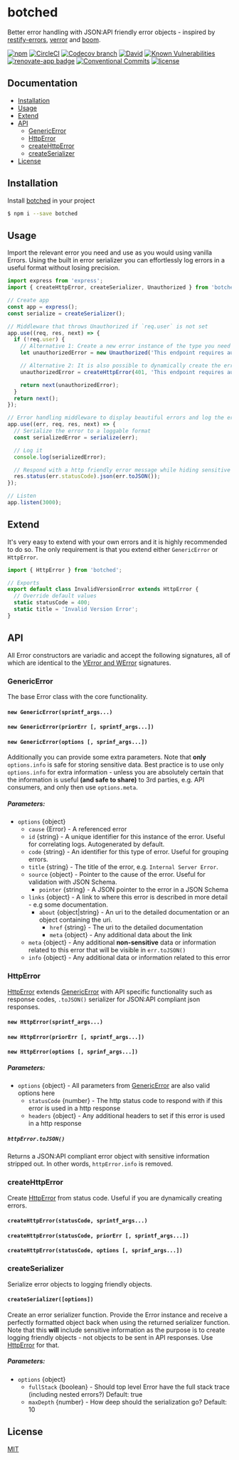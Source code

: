 # botched

Better error handling with JSON:API friendly error objects - inspired by [restify-errors][restify-errors-url], [verror][verror-url] and [boom][boom-url].

[![npm][npm-image]][npm-url]
[![CircleCI][circleci-image]][circleci-url]
[![Codecov branch][codecov-image]][codecov-url]
[![David][david-image]][david-url]
[![Known Vulnerabilities][snyk-image]][snyk-url]
[![renovate-app badge][renovate-image]][renovate-url]
[![Conventional Commits][conventional-commits-image]][conventional-commits-url]
[![license][license-image]][license-url]

## Documentation

- [Installation](#installation)
- [Usage](#usage)
- [Extend](#extend)
- [API](#api)
  - [GenericError](#api-generic-error)
  - [HttpError](#api-http-error)
  - [createHttpError](#api-create-http-error)
  - [createSerializer](#api-serialize)
- [License](#license)

<a id="installation"></a>

## Installation

Install [botched][repo-url] in your project

```bash
$ npm i --save botched
```

<a id="usage"></a>

## Usage

Import the relevant error you need and use as you would using vanilla Errors.
Using the built in error serializer you can effortlessly log errors in a useful format without losing precision.

```js
import express from 'express';
import { createHttpError, createSerializer, Unauthorized } from 'botched';

// Create app
const app = express();
const serialize = createSerializer();

// Middleware that throws Unauthorized if `req.user` is not set
app.use((req, res, next) => {
  if (!req.user) {
    // Alternative 1: Create a new error instance of the type you need by
    let unauthorizedError = new Unauthorized('This endpoint requires authentication');

    // Alternative 2: It is also possible to dynamically create the error you need based on status code
    unauthorizedError = createHttpError(401, 'This endpoint requires authentication');

    return next(unauthorizedError);
  }
  return next();
});

// Error handling middleware to display beautiful errors and log the error details
app.use((err, req, res, next) => {
  // Serialize the error to a loggable format
  const serializedError = serialize(err);

  // Log it
  console.log(serializedError);

  // Respond with a http friendly error message while hiding sensitive details
  res.status(err.statusCode).json(err.toJSON());
});

// Listen
app.listen(3000);
```

<a id="extend"></a>

## Extend

It's very easy to extend with your own errors and it is highly recommended to do so.
The only requirement is that you extend either `GenericError` or `HttpError`.

```js
import { HttpError } from 'botched';

// Exports
export default class InvalidVersionError extends HttpError {
  // Override default values
  static statusCode = 400;
  static title = 'Invalid Version Error';
}
```

<a id="api"></a>

## API

All Error constructors are variadic and accept the following signatures, all of which
are identical to the [VError and WError][verror-url] signatures.

<a id="api-generic-error"></a>

### GenericError

The base Error class with the core functionality.

#### `new GenericError(sprintf_args...)`

#### `new GenericError(priorErr [, sprintf_args...])`

#### `new GenericError(options [, sprinf_args...])`

Additionally you can provide some extra parameters.
Note that **only** `options.info` is safe for storing sensitive data.
Best practice is to use only `options.info` for extra information - unless you are absolutely certain that the information is useful **(and safe to share)** to 3rd parties, e.g. API consumers, and only then use `options.meta`.

##### Parameters:

- `options` {object}
  - `cause` {Error} - A referenced error
  - `id` {string} - A unique identifier for this instance of the error. Useful for correlating logs. Autogenerated by default.
  - `code` {string} - An identifier for this type of error. Useful for grouping errors.
  - `title` {string} - The title of the error, e.g. `Internal Server Error`.
  - `source` {object} - Pointer to the cause of the error. Useful for validation with JSON Schema.
    - `pointer` {string} - A JSON pointer to the error in a JSON Schema
  - `links` {object} - A link to where this error is described in more detail - e.g some documentation.
    - `about` {object|string} - An uri to the detailed documentation or an object containing the uri.
      - `href` {string} - The uri to the detailed documentation
      - `meta` {object} - Any additional data about the link
  - `meta` {object} - Any additional **non-sensitive** data or information related to this error that will be visible in `err.toJSON()`
  - `info` {object} - Any additional data or information related to this error

<a id="api-http-error"></a>

### HttpError

[HttpError](#api-http-error) extends [GenericError](#api-generic-error) with API specific functionality such as response codes, `.toJSON()` serializer for JSON:API compliant json responses.

#### `new HttpError(sprintf_args...)`

#### `new HttpError(priorErr [, sprintf_args...])`

#### `new HttpError(options [, sprinf_args...])`

##### Parameters:

- `options` {object} - All parameters from [GenericError](#api-generic-error) are also valid options here
  - `statusCode` {number} - The http status code to respond with if this error is used in a http response
  - `headers` {object} - Any additional headers to set if this error is used in a http response

##### `httpError.toJSON()`

Returns a JSON:API compliant error object with sensitive information stripped out.
In other words, `httpError.info` is removed.

<a id="api-create-http-error"></a>

### createHttpError

Create [HttpError](#api-http-error) from status code.
Useful if you are dynamically creating errors.

#### `createHttpError(statusCode, sprintf_args...)`

#### `createHttpError(statusCode, priorErr [, sprintf_args...])`

#### `createHttpError(statusCode, options [, sprinf_args...])`

<a id="api-serialize"></a>

### createSerializer

Serialize error objects to logging friendly objects.

#### `createSerializer([options])`

Create an error serializer function.
Provide the Error instance and receive a perfectly formatted object back when using the returned serializer function.
Note that this **will** include sensitive information as the purpose is to create logging friendly objects - not objects to be sent in API responses.
Use [HttpError](#api-http-error) for that.

##### Parameters:

- `options` {object}
  - `fullStack` {boolean} - Should top level Error have the full stack trace (including nested errors?) Default: true
  - `maxDepth` {number} - How deep should the serialization go? Default: 10

<a id="license"></a>

## License

[MIT](LICENSE.md)

[repo-url]: https://github.com/ersims/botched
[npm-url]: https://npmjs.org/package/botched
[npm-image]: https://img.shields.io/npm/v/botched.svg
[circleci-url]: https://circleci.com/gh/ersims/botched/tree/master
[circleci-image]: https://img.shields.io/circleci/project/github/ersims/botched/master.svg
[codecov-url]: https://codecov.io/gh/ersims/botched/tree/master
[codecov-image]: https://img.shields.io/codecov/c/github/ersims/botched/master.svg
[david-url]: https://david-dm.org/ersims/botched/master
[david-image]: https://img.shields.io/david/ersims/botched.svg
[snyk-url]: https://snyk.io/test/github/ersims/botched/master
[snyk-image]: https://snyk.io/test/github/ersims/botched/master/badge.svg
[renovate-url]: https://renovateapp.com/
[renovate-image]: https://img.shields.io/badge/renovate-app-blue.svg
[conventional-commits-image]: https://img.shields.io/badge/Conventional%20Commits-1.0.0-yellow.svg
[conventional-commits-url]: https://conventionalcommits.org/
[license-url]: https://github.com/ersims/botched/blob/master/LICENSE.md
[license-image]: https://img.shields.io/github/license/ersims/botched.svg
[restify-errors-url]: https://github.com/restify/errors
[boom-url]: https://github.com/hapijs/boom
[verror-url]: https://github.com/joyent/node-verror
